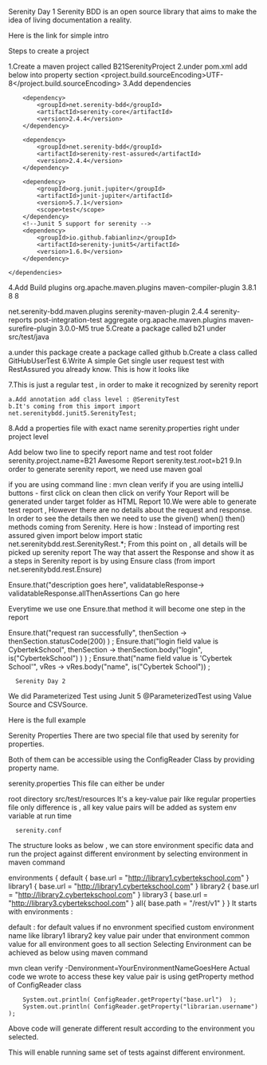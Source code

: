 Serenity Day 1
Serenity BDD is an open source library that aims to make the idea of living documentation a reality.

Here is the link for simple intro

Steps to create a project

1.Create a maven project called B21SerenityProject
2.under pom.xml
  add below into property section <project.build.sourceEncoding>UTF-8</project.build.sourceEncoding>
3.Add dependencies
<dependencies>
<!--        This is for base support for anything we do with serenity-->
        <dependency>
            <groupId>net.serenity-bdd</groupId>
            <artifactId>serenity-core</artifactId>
            <version>2.4.4</version>
        </dependency>
<!--        this is the dependency that wrap up rest assured with additional serenity support-->
        <dependency>
            <groupId>net.serenity-bdd</groupId>
            <artifactId>serenity-rest-assured</artifactId>
            <version>2.4.4</version>
        </dependency>

        <dependency>
            <groupId>org.junit.jupiter</groupId>
            <artifactId>junit-jupiter</artifactId>
            <version>5.7.1</version>
            <scope>test</scope>
        </dependency>
        <!--Junit 5 support for serenity -->
        <dependency>
            <groupId>io.github.fabianlinz</groupId>
            <artifactId>serenity-junit5</artifactId>
            <version>1.6.0</version>
        </dependency>

    </dependencies>
4.Add Build plugins
<build>
<plugins>
<plugin>
<groupId>org.apache.maven.plugins</groupId>
<artifactId>maven-compiler-plugin</artifactId>
<version>3.8.1</version>
<configuration>
<source>8</source>
<target>8</target>
</configuration>
</plugin>
<!--            This is where the report is being generated after the test run -->
<plugin>
<groupId>net.serenity-bdd.maven.plugins</groupId>
<artifactId>serenity-maven-plugin</artifactId>
<version>2.4.4</version>
<executions>
<execution>
<id>serenity-reports</id>
<phase>post-integration-test</phase>
<goals>
<goal>aggregate</goal>
</goals>
</execution>
</executions>
</plugin>
<!--         We want to run all the tests then generate one report -->
<plugin>
<groupId>org.apache.maven.plugins</groupId>
<artifactId>maven-surefire-plugin</artifactId>
<version>3.0.0-M5</version>
<configuration>
<testFailureIgnore>true</testFailureIgnore>
</configuration>
</plugin>
</plugins>
</build>
5.Create a package called b21 under src/test/java

   a.under this package create a package called github
   b.Create a class called GitHubUserTest
6.Write A simple Get single user request test with RestAssured you already know. This is how it looks like

7.This is just a regular test , in order to make it recognized by serenity report

    a.Add annotation add class level : @SerenityTest
    b.It's coming from this import import net.serenitybdd.junit5.SerenityTest;
8.Add a properties file with exact name serenity.properties right under project level

Add below two line to specify report name and test root folder
serenity.project.name=B21 Awesome Report
serenity.test.root=b21
9.In order to generate serenity report, we need use maven goal

  if you are using command line : mvn clean verify
  if you are using intelliJ buttons - first click on clean then click on verify
  Your Report will be generated under target folder as HTML Report
10.We were able to generate test report , However there are no details about the request and response. In order to see the details then we need to use the given() when() then() methods coming from Serenity.
Here is how :
  Instead of importing rest assured given import below import static net.serenitybdd.rest.SerenityRest.*;
  From this point on , all details will be picked up serenity report
The way that assert the Response and show it as a steps in Serenity report is by using Ensure class (from import net.serenitybdd.rest.Ensure)

Ensure.that("description goes here", validatableResponse-> validatableResponse.allThenAssertions Can go here

Everytime we use one Ensure.that method it will become one step in the report

Ensure.that("request ran successfully",   thenSection -> thenSection.statusCode(200)  ) ;
Ensure.that("login field value is CybertekSchool",
thenSection -> thenSection.body("login",  is("CybertekSchool") )   ) ;
Ensure.that("name field value is 'Cybertek School'",
vRes -> vRes.body("name", is("Cybertek School")) ;



      Serenity Day 2


We did Parameterized Test using Junit 5 @ParameterizedTest using Value Source and CSVSource.

Here is the full example

Serenity Properties
There are two special file that used by serenity for properties.

Both of them can be accessible using the ConfigReader Class by providing property name.

serenity.properties
This file can either be under

  root directory
  src/test/resources
It's a key-value pair like regular properties file only difference is , all key value pairs will be added as system env variable at run time


      serenity.conf

The structure looks as below , we can store environment specific data and run the project against different environment by selecting environment in maven command

environments {
default {
base.url = "http://library1.cybertekschool.com"
}
library1 {
base.url = "http://library1.cybertekschool.com"
}
library2 {
base.url = "http://library2.cybertekschool.com"
}
library3 {
base.url = "http://library3.cybertekschool.com"
}
all{
base.path = "/rest/v1"
}
}
It starts with environments :

default : for default values if no envronment specified
custom environment name like library1 library2
key value pair under that environment
common value for all environment goes to all section
Selecting Environment can be achieved as below using maven command

mvn clean verify -Denvironment=YourEnvironmentNameGoesHere
Actual code we wrote to access these key value pair is using getProperty method of ConfigReader class

        System.out.println( ConfigReader.getProperty("base.url")  );
        System.out.println( ConfigReader.getProperty("librarian.username")  );
Above code will generate different result according to the environment you selected.

This will enable running same set of tests against different environment.